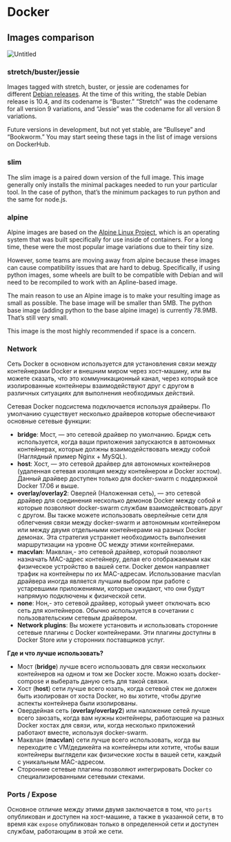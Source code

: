 # Docker

## Images comparison

![Untitled](docker-images-comp.png)

### **stretch/buster/jessie**

Images tagged with stretch, buster, or jessie are codenames for different [Debian releases](https://wiki.debian.org/DebianReleases). At the time of this writing, the stable Debian release is 10.4, and its codename is “Buster.” “Stretch” was the codename for all version 9 variations, and “Jessie” was the codename for all version 8 variations.

Future versions in development, but not yet stable, are “Bullseye” and “Bookworm.” You may start seeing these tags in the list of image versions on DockerHub.

### slim

The slim image is a paired down version of the full image. This image generally only installs the minimal packages needed to run your particular tool. In the case of python, that’s the minimum packages to run python and the same for node.js.

### alpine

Alpine images are based on the [Alpine Linux Project](https://alpinelinux.org/), which is an operating system that was built specifically for use inside of containers. For a long time, these were the most popular image variations due to their tiny size.

However, some teams are moving away from alpine because these images can cause compatibility issues that are hard to debug. Specifically, if using python images, some wheels are built to be compatible with Debian and will need to be recompiled to work with an Apline-based image.

The main reason to use an Alpine image is to make your resulting image as small as possible. The base image will be smaller than 5MB. The python base image (adding python to the base alpine image) is currently 78.9MB. That’s still very small.

This image is the most highly recommended if space is a concern.

### Network

Сеть Docker в основном используется для установления связи между контейнерами Docker и внешним миром через хост-машину, или вы можете сказать, что это коммуникационный канал, через который все изолированные контейнеры взаимодействуют друг с другом в различных ситуациях для выполнения необходимых действий.

Сетевая Docker подсистема подключается используя драйверы. По умолчанию существует несколько драйверов которые обеспечивают основные сетевые функции:

- **bridge**: Мост, — это сетевой драйвер по умолчанию. Бридж сеть используется, когда ваши приложения запускаются в автономных контейнерах, которые должны взаимодействовать между собой (Наглядный пример Nginx + MySQL).
- **host**: Хост, — это сетевой драйвер для автономных контейнеров (удаленная сетевая изоляция между контейнером и Docker хостом). Данный драйвер доступен только для docker-swarm с поддержкой Docker 17.06 и выше.
- **overlay/overlay2**: Оверлей (Наложенная сеть), — это сетевой драйвер для соединения несколько демонов Docker между собой и которые позволяют docker-swarm службам взаимодействовать друг с другом. Вы также можете использовать оверлейные сети для облегчения связи между docker-swarm и автономным контейнером или между двумя отдельными контейнерами на разных Docker демонах. Эта стратегия устраняет необходимость выполнения маршрутизации на уровне ОС между этими контейнерами.
- **macvlan**: Маквлан,- это сетевой драйвер, который позволяют назначать MAC-адрес контейнеру, делая его отображаемым как физическое устройство в вашей сети. Docker демон направляет трафик на контейнеры по их MAC-адресам. Использование macvlan драйвера иногда является лучшим выбором при работе с устаревшими приложениями, которые ожидают, что они будут напрямую подключены к физической сети.
- **none**: Нон,- это сетевой драйвер, который умеет отключать всю сеть для контейнеров. Обычно используется в сочетании с пользовательским сетевым драйвером.
- **Network plugins**: Вы можете установить и использовать сторонние сетевые плагины с Docker контейнерами. Эти плагины доступны в Docker Store или у сторонних поставщиков услуг.

**Где и что лучше использовать?**

- Мост (**bridge**) лучше всего использовать для связи нескольких контейнеров на одном и том же Docker хосте. Можно юзать docker-compose и выберать даную сеть для такой связки.
- Хост (**host**) сети лучше всего юзать, когда сетевой стек не должен быть изолирован от хоста Docker, но вы хотите, чтобы другие аспекты контейнера были изолированы.
- Овердейная сеть (**overlay/overlay2**) или наложение сетей лучше всего заюзать, когда вам нужны контейнеры, работающие на разных Docker хостах для связи, или, когда несколько приложений работают вместе, используя docker-swarm.
- Маквлан (**macvlan**) сети лучше всего использовать, когда вы переходите с VM/дедикейта на контейнеры или хотите, чтобы ваши контейнеры выглядели как физические хосты в вашей сети, каждый с уникальным MAC-адресом.
- Сторонние сетевые плагины позволяют интегрировать Docker со специализированными сетевыми стеками.

### Ports / Expose

Основное отличие между этими двумя  заключается в том, что `ports` опубликован и доступен на хост-машине, а также в указанной сети, в то время как `expose` опубликован только в определенной сети и доступен службам, работающим в этой же сети.
